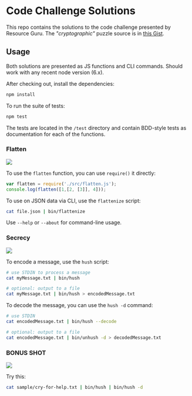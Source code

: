 # Code Challenge Solutions

This repo contains the solutions to the code challenge presented
by Resource Guru. The _"cryptographic"_ puzzle source is in
[this Gist](https://gist.github.com/kmckelvin/41a4a69e397b510274373aa241698561).

## Usage

Both solutions are presented as JS functions and CLI commands.
Should work with any recent node version (6.x).

After checking out, install the dependencies:

```bash
npm install
```

To run the suite of tests:

```bash
npm test
```

The tests are located in the `/test` directory and contain BDD-style
tests as documentation for each of the functions.

### Flatten

![](http://media.giphy.com/media/QfPdIVqn41bag/giphy.gif)

To use the `flatten` function, you can use `require()` it directly:

```js
var flatten = require('./src/flatten.js');
console.log(flatten([1,[2, [3]], 4]));
```

To use on JSON data via CLI, use the `flattenize` script:

```bash
cat file.json | bin/flattenize
```

Use `--help` or `--about` for command-line usage.

### Secrecy

![](https://i.imgur.com/OZPQZww.gif)

To encode a message, use the `hush` script:

```bash
# use STDIN to process a message
cat myMessage.txt | bin/hush

# optional: output to a file
cat myMessage.txt | bin/hush > encodedMessage.txt
```

To decode the message, you can use the `hush -d` command:

```bash
# use STDIN
cat encodedMessage.txt | bin/hush --decode

# optional: output to a file
cat encodedMessage.txt | bin/unhush -d > decodedMessage.txt
```

### BONUS SHOT

![](http://scoopempire.com/wp-content/uploads/2016/02/tumblr_ndndzohztZ1ru8wu1o1_400-1.gif)

Try this:

```bash
cat sample/cry-for-help.txt | bin/hush | bin/hush -d
```
